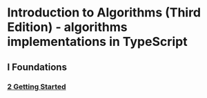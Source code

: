 # Introduction to Algorithms (Third Edition) - algorithms implementations in TypeScript

## I Foundations

### [2 Getting Started](/I%20Foundations/2%20Getting%20Started/README.md)